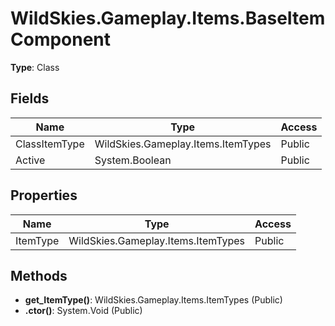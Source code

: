 ﻿# WildSkies.Gameplay.Items.BaseItemComponent

**Type**: Class

## Fields

| Name | Type | Access |
|------|------|--------|
| ClassItemType | WildSkies.Gameplay.Items.ItemTypes | Public |
| Active | System.Boolean | Public |

## Properties

| Name | Type | Access |
|------|------|--------|
| ItemType | WildSkies.Gameplay.Items.ItemTypes | Public |

## Methods

- **get_ItemType()**: WildSkies.Gameplay.Items.ItemTypes (Public)
- **.ctor()**: System.Void (Public)


